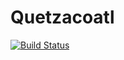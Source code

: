 # Quetzacoatl

[![Build Status](https://travis-ci.org/aboyon/qutza.svg?branch=master)](https://travis-ci.org/aboyon/qutza)
